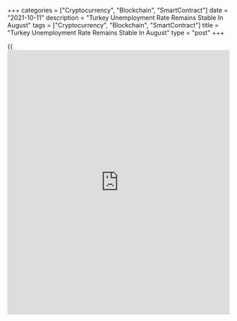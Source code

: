 +++
categories = ["Cryptocurrency", "Blockchain", "SmartContract"]
date = "2021-10-11"
description = "Turkey Unemployment Rate Remains Stable In August"
tags = ["Cryptocurrency", "Blockchain", "SmartContract"]
title = "Turkey Unemployment Rate Remains Stable In August"
type = "post"
+++

{{<iframe id="large-banner" src="https://www.bounty.group/#slide=24.0" width="100%" height="600" scrolling="no" style="border: 0px solid rgb(216, 221, 230); border-radius: 3px;">}}

Turkey's unemployment rate remained unchanged in August, data from the
Turkish Statistical Institute showed on Monday.  
  
The jobless rate remained unchanged at a seasonally adjusted 12.1
percent in August.  
  
The number of unemployed increased 11,000 from the previous month to
3.96 million. At the same time, employment dropped 14,000 to 28.71
million in August.

The labor force participation rate came in at 51.2 percent, down 0.1
percentage point from July.

The unemployment among youth aged between 15 and 24 dropped 0.1
percentage point from last month to 22.7 percent in August.

For comments and feedback [contact](https://www.playgroundfx.com/contact/): editorial@rtt[news](https://www.letsplayfx.com/blog/forex-news-website/).com

[Economic News][1]

 **What parts of the world are seeing the best (and worst) economic
performances lately? Click[here][2] to check out our [Econ Scorecard][2]
and find out! See up-to-the-moment [ranking](https://www.playgroundfx.com/blog/crypto-exchange-ranking/)s for the best and worst
performers in [GDP][3], [unemployment rate][4], [inflation][5] and much
more.**

   1. www.rtt[news](https://www.letsplayfx.com/blog/forex-news-website/).com/Content/EconomicNews.aspx
   2. www.rtt[news](https://www.letsplayfx.com/blog/forex-news-website/).com/economic-scorecard/world-rank/industrial-production/highest-performance.aspx
   3. www.rtt[news](https://www.letsplayfx.com/blog/forex-news-website/).com/economic-scorecard/world-rank/GDP/highest-performance.aspx
   4. www.rtt[news](https://www.letsplayfx.com/blog/forex-news-website/).com/economic-scorecard/world-rank/unemployment-rate/lowest-performance.aspx
   5. www.rtt[news](https://www.letsplayfx.com/blog/forex-news-website/).com/economic-scorecard/world-rank/CPI/highest-performance.aspx